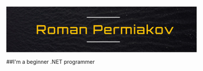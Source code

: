 [![Header](https://github.com/Presstomsk/Presstomsk/blob/main/Roman%20Permiakov.jpg)](https://github.com/Presstomsk)

##I'm a beginner .NET programmer
